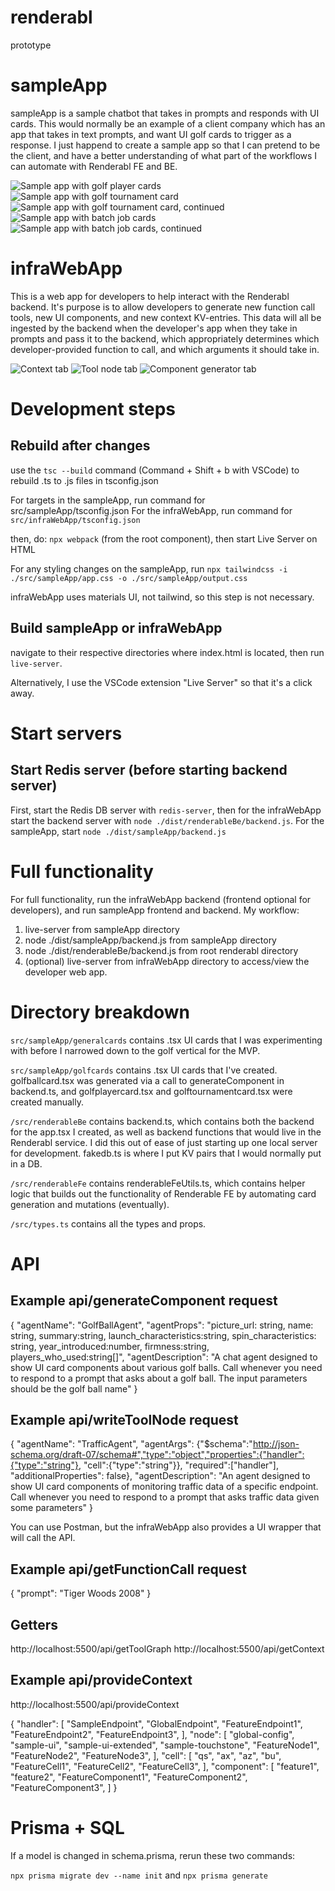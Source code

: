 # renderabl
prototype

# sampleApp

sampleApp is a sample chatbot that takes in prompts and responds with UI cards. This would normally be an example of a client company which has an app that takes in text prompts, and want UI golf cards to trigger as a response. I just happend to create a sample app so that I can pretend to be the client, and have a better understanding of what part of the workflows I can automate with Renderabl FE and BE.

![Sample app with golf player cards](./screenshots/playercard.png)
![Sample app with golf tournament card](./screenshots/tournamentcard1.png)
![Sample app with golf tournament card, continued](./screenshots/tournamentcard2.png)
![Sample app with batch job cards](./screenshots/batchjobcard1.png)
![Sample app with batch job cards, continued](./screenshots/batchjobcard2.png)

# infraWebApp
This is a web app for developers to help interact with the Renderabl backend. It's purpose is to allow developers to generate new function call tools, new UI components, and new context KV-entries. This data will all be ingested by the backend when the developer's app when they take in prompts and pass it to the backend, which appropriately determines which developer-provided function to call, and which arguments it should take in.

![Context tab](./screenshots/contexttab.png)
![Tool node tab](./screenshots/toolnodetab.png)
![Component generator tab](./screenshots/generatortab.png)

# Development steps
## Rebuild after changes
use the `tsc --build` command (Command + Shift + b with VSCode) to rebuild .ts to .js files in tsconfig.json

For targets in the sampleApp, run command for src/sampleApp/tsconfig.json
For the infraWebApp, run command for `src/infraWebApp/tsconfig.json`

then, do: `npx webpack` (from the root component), then start Live Server on HTML

For any styling changes on the sampleApp, run `npx tailwindcss -i ./src/sampleApp/app.css -o ./src/sampleApp/output.css`

infraWebApp uses materials UI, not tailwind, so this step is not necessary.

## Build sampleApp or infraWebApp
navigate to their respective directories where index.html is located, then run `live-server`.

Alternatively, I use the VSCode extension "Live Server" so that it's a click away.

# Start servers
## Start Redis server (before starting backend server)
First, start the Redis DB server with `redis-server`, then for the infraWebApp start the backend server with `node ./dist/renderableBe/backend.js`. For the sampleApp, start `node ./dist/sampleApp/backend.js`

# Full functionality
For full functionality, run the infraWebApp backend (frontend optional for developers), and run sampleApp frontend and backend.
My workflow:
1. live-server from sampleApp directory
2. node ./dist/sampleApp/backend.js from sampleApp directory
3. node ./dist/renderableBe/backend.js from root renderabl directory
4. (optional) live-server from infraWebApp directory to access/view the developer web app.

# Directory breakdown
`src/sampleApp/generalcards` contains .tsx UI cards that I was experimenting with before I narrowed down to the golf vertical for the MVP.

`src/sampleApp/golfcards` contains .tsx UI cards that I've created. golfballcard.tsx was generated via a call to generateComponent in backend.ts, and golfplayercard.tsx and golftournamentcard.tsx were created manually.

`/src/renderableBe` contains backend.ts, which contains both the backend for the app.tsx I created, as well as backend functions that would live in the Renderabl service. I did this out of ease of just starting up one local server for development. fakedb.ts is where I put KV pairs that I would normally put in a DB.

`/src/renderableFe` contains renderableFeUtils.ts, which contains helper logic that builds out the functionality of Renderable FE by automating card generation and mutations (eventually).

`/src/types.ts` contains all the types and props.

# API
## Example api/generateComponent request
{
    "agentName": "GolfBallAgent",
    "agentProps": "picture_url: string, name: string, summary:string, launch_characteristics:string, spin_characteristics: string, year_introduced:number, firmness:string, players_who_used:string[]",
    "agentDescription": "A chat agent designed to show UI card components about various golf balls. Call whenever you need to respond to a prompt that asks about a golf ball. The input parameters should be the golf ball name"
}

## Example api/writeToolNode request
{
    "agentName": "TrafficAgent",
    "agentArgs": {"$schema":"http://json-schema.org/draft-07/schema#","type":"object","properties":{"handler":{"type":"string"}, "cell":{"type":"string"}}, "required":["handler"], "additionalProperties": false},
    "agentDescription": "An agent designed to show UI card components of monitoring traffic data of a specific endpoint. Call whenever you need to respond to a prompt that asks traffic data given some parameters"
}

You can use Postman, but the infraWebApp also provides a UI wrapper that will call the API.

## Example api/getFunctionCall request
{
    "prompt": "Tiger Woods 2008"
}

## Getters
http://localhost:5500/api/getToolGraph
http://localhost:5500/api/getContext

## Example api/provideContext
http://localhost:5500/api/provideContext

{
  "handler": [
    "SampleEndpoint",
    "GlobalEndpoint",
    "FeatureEndpoint1",
    "FeatureEndpoint2",
    "FeatureEndpoint3",
  ],
  "node": [
    "global-config",
    "sample-ui",
    "sample-ui-extended",
    "sample-touchstone",
    "FeatureNode1",
    "FeatureNode2",
    "FeatureNode3",
  ],
  "cell": [
    "qs",
    "ax",
    "az",
    "bu",
    "FeatureCell1",
    "FeatureCell2",
    "FeatureCell3",
  ],
  "component": [
    "feature1",
    "feature2",
    "FeatureComponent1",
    "FeatureComponent2",
    "FeatureComponent3",
  ]
}

# Prisma + SQL
If a model is changed in schema.prisma, rerun these two commands:

`npx prisma migrate dev --name init` and `npx prisma generate`